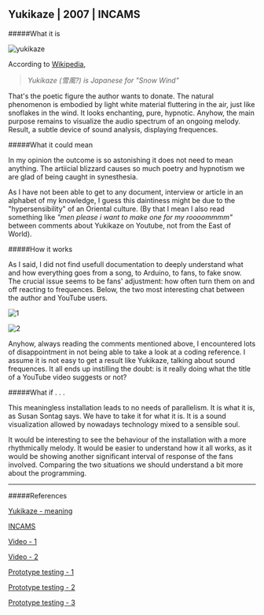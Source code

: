 ## Yukikaze | 2007 | INCAMS

#####What it is

![yukikaze](http://i.imgur.com/mwb2VjZ.jpg?2)

According to [Wikipedia](http://en.wikipedia.org/wiki/Yukikaze), 
> _Yukikaze (雪風?) is Japanese for "Snow Wind"_

That's the poetic figure the author wants to donate. The natural phenomenon is embodied by light white material fluttering in the air, just like snoflakes in the wind. It looks enchanting, pure, hypnotic. 
Anyhow, the main purpose remains to visualize the audio spectrum of an ongoing melody. Result, a subtle device of sound analysis, displaying frequences.

#####What it could mean

In my opinion the outcome is so astonishing it does not need to mean anything. The artiicial blizzard causes so much poetry and hypnotism we are glad of being caught in synesthesia. 

As I have not been able to get to any document, interview or article in an alphabet of my knowledge, I guess this daintiness might be due to the "hypersensibility" of an Oriental culture. (By that I mean I also read something like _"men please i want to make one for my roooommmm"_ between comments about Yukikaze on Youtube, not from the East of World).

#####How it works

As I said, I did not find usefull documentation to deeply understand what and how everything goes from a song, to Arduino, to fans, to fake snow. The crucial issue seems to be fans' adjustment: how often turn them on and off reacting to frequences.
Below, the two most interesting chat between the author and YouTube users.

![1](http://i.imgur.com/dmZESMP.jpg?3)

![2](http://i.imgur.com/ywMfZXD.jpg?3)

Anyhow, always reading the comments mentioned above, I encountered lots of disappointment in not being able to take a look at a coding reference. I assume it is not easy to get a result like Yukikaze, talking about sound frequences. It all ends up instilling the doubt: is it really doing what the title of a YouTube video suggests or not?

#####What if . . .

This meaningless installation leads to no needs of parallelism. It is what it is, as Susan Sontag says. We have to take it for what it is. It is a sound visualization allowed by nowadays technology mixed to a sensible soul. 

It would be interesting to see the behaviour of the installation with a more rhythmically melody. It would be easier to understand how it all works, as it would be showing another significant interval of response of the fans involved. Comparing the two situations we should understand a bit more about the programming.

---

#####References

[Yukikaze - meaning](http://en.wikipedia.org/wiki/Yukikaze)

[INCAMS](http://incams.jp/)

[Video - 1](https://www.youtube.com/watch?v=jJfpL5QkixU)

[Video - 2](https://www.youtube.com/watch?v=b4HtUwAkVDg)

[Prototype testing - 1](https://www.youtube.com/watch?v=aB9G4ogxxm4)

[Prototype testing - 2](https://www.youtube.com/watch?v=6IR8RVgcKtg)

[Prototype testing - 3](https://www.youtube.com/watch?v=KIumsp6bvMs)


